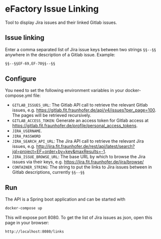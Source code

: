 # eFactory Issue Linking

Tool to display Jira issues and their linked Gitlab issues.

## Issue linking

Enter a comma separated list of Jira issue keys between two strings `§§--§§` anywhere in the description of a Gitlab issue. Example:

```bash
§§--§§EF-69,EF-70§§--§§ 
```

## Configure

You need to set the following environment variables in your docker-compose.yml file:

* `GITLAB_ISSUES_URL`: The Gitlab API call to retrieve the relevant Gitlab issues, e.g. https://gitlab.fit.fraunhofer.de/api/v4/issues?per_page=100. The pages will be retrieved recursively.
* `GITLAB_ACCESS_TOKEN`: Generate an access token for Gitlab access at https://gitlab.fit.fraunhofer.de/profile/personal_access_tokens.
* `JIRA_USERNAME`.
* `JIRA_PASSWORD`
* `JIRA_SEARCH_API_URL`: The Jira API call to retrieve the relevant Jira issues, e.g. http://jira.fit.fraunhofer.de/rest/api/latest/search?jql=project=EF+order+by+key&maxResults=-1.
* `JIRA_ISSUE_BROWSE_URL`: The base URL by which to browse the Jira issues via their keys, e.g. https://jira.fit.fraunhofer.de/jira/browse/
* `CONTAINER_STRING`: The string to put the links to Jira issues between in Gitlab descriptions, currently `§§--§§` 

## Run

The API is a Spring boot application and can be started with

```bash
docker-compose up
```

This will expose port 8080. To get the list of Jira issues as json, open this page in your browser:

```
http://localhost:8080/links
```


